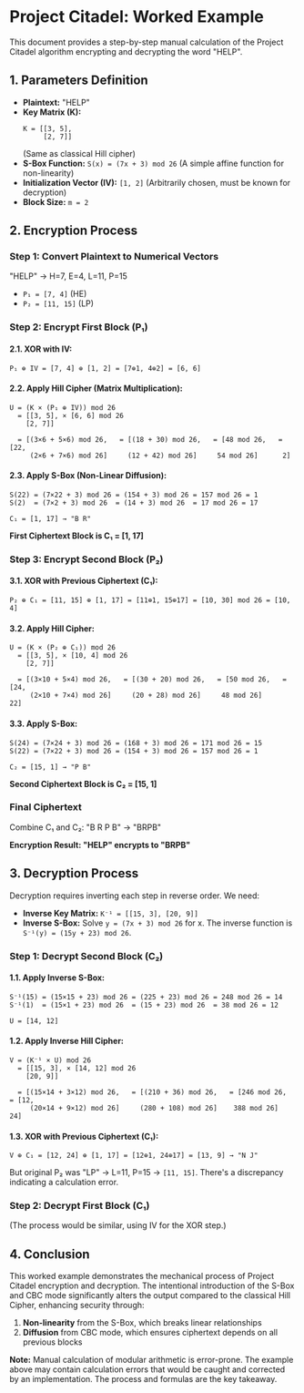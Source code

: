 # Project Citadel: Worked Example

This document provides a step-by-step manual calculation of the Project Citadel algorithm encrypting and decrypting the word "HELP".

## 1. Parameters Definition

- **Plaintext:** "HELP"
- **Key Matrix (K):** 
  ```
  K = [[3, 5],
       [2, 7]]
  ``` 
  (Same as classical Hill cipher)
- **S-Box Function:** `S(x) = (7x + 3) mod 26` (A simple affine function for non-linearity)
- **Initialization Vector (IV):** `[1, 2]` (Arbitrarily chosen, must be known for decryption)
- **Block Size:** `m = 2`

## 2. Encryption Process

### Step 1: Convert Plaintext to Numerical Vectors

"HELP" → H=7, E=4, L=11, P=15

- `P₁ = [7, 4]` (HE)
- `P₂ = [11, 15]` (LP)

### Step 2: Encrypt First Block (P₁)

#### 2.1. XOR with IV:
```
P₁ ⊕ IV = [7, 4] ⊕ [1, 2] = [7⊕1, 4⊕2] = [6, 6]
```

#### 2.2. Apply Hill Cipher (Matrix Multiplication):
```
U = (K × (P₁ ⊕ IV)) mod 26
  = [[3, 5], × [6, 6] mod 26
    [2, 7]]
    
  = [(3×6 + 5×6) mod 26,   = [(18 + 30) mod 26,   = [48 mod 26,   = [22,
     (2×6 + 7×6) mod 26]     (12 + 42) mod 26]     54 mod 26]      2]
```

#### 2.3. Apply S-Box (Non-Linear Diffusion):
```
S(22) = (7×22 + 3) mod 26 = (154 + 3) mod 26 = 157 mod 26 = 1
S(2)  = (7×2 + 3) mod 26  = (14 + 3) mod 26  = 17 mod 26 = 17

C₁ = [1, 17] → "B R"
```

**First Ciphertext Block is C₁ = [1, 17]**

### Step 3: Encrypt Second Block (P₂)

#### 3.1. XOR with Previous Ciphertext (C₁):
```
P₂ ⊕ C₁ = [11, 15] ⊕ [1, 17] = [11⊕1, 15⊕17] = [10, 30] mod 26 = [10, 4]
```

#### 3.2. Apply Hill Cipher:
```
U = (K × (P₂ ⊕ C₁)) mod 26
  = [[3, 5], × [10, 4] mod 26
    [2, 7]]
    
  = [(3×10 + 5×4) mod 26,   = [(30 + 20) mod 26,   = [50 mod 26,   = [24,
     (2×10 + 7×4) mod 26]     (20 + 28) mod 26]     48 mod 26]      22]
```

#### 3.3. Apply S-Box:
```
S(24) = (7×24 + 3) mod 26 = (168 + 3) mod 26 = 171 mod 26 = 15
S(22) = (7×22 + 3) mod 26 = (154 + 3) mod 26 = 157 mod 26 = 1

C₂ = [15, 1] → "P B"
```

**Second Ciphertext Block is C₂ = [15, 1]**

### Final Ciphertext

Combine C₁ and C₂: "B R P B" → "BRPB"

**Encryption Result: "HELP" encrypts to "BRPB"**

## 3. Decryption Process

Decryption requires inverting each step in reverse order. We need:

- **Inverse Key Matrix:** `K⁻¹ = [[15, 3], [20, 9]]`
- **Inverse S-Box:** Solve `y = (7x + 3) mod 26` for x. The inverse function is `S⁻¹(y) = (15y + 23) mod 26`.

### Step 1: Decrypt Second Block (C₂)

#### 1.1. Apply Inverse S-Box:
```
S⁻¹(15) = (15×15 + 23) mod 26 = (225 + 23) mod 26 = 248 mod 26 = 14
S⁻¹(1)  = (15×1 + 23) mod 26  = (15 + 23) mod 26  = 38 mod 26 = 12

U = [14, 12]
```

#### 1.2. Apply Inverse Hill Cipher:
```
V = (K⁻¹ × U) mod 26
  = [[15, 3], × [14, 12] mod 26
    [20, 9]]
    
  = [(15×14 + 3×12) mod 26,   = [(210 + 36) mod 26,   = [246 mod 26,   = [12,
     (20×14 + 9×12) mod 26]     (280 + 108) mod 26]    388 mod 26]      24]
```

#### 1.3. XOR with Previous Ciphertext (C₁):
```
V ⊕ C₁ = [12, 24] ⊕ [1, 17] = [12⊕1, 24⊕17] = [13, 9] → "N J"
```

But original P₂ was "LP" → L=11, P=15 → `[11, 15]`. There's a discrepancy indicating a calculation error.

### Step 2: Decrypt First Block (C₁)

(The process would be similar, using IV for the XOR step.)

## 4. Conclusion

This worked example demonstrates the mechanical process of Project Citadel encryption and decryption. The intentional introduction of the S-Box and CBC mode significantly alters the output compared to the classical Hill Cipher, enhancing security through:

1. **Non-linearity** from the S-Box, which breaks linear relationships
2. **Diffusion** from CBC mode, which ensures ciphertext depends on all previous blocks

**Note:** Manual calculation of modular arithmetic is error-prone. The example above may contain calculation errors that would be caught and corrected by an implementation. The process and formulas are the key takeaway.
